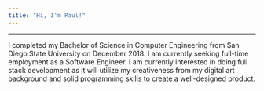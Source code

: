 ```yaml
---
title: "Hi, I'm Paul!"
---
```

---
I completed my Bachelor of Science in Computer Engineering from San Diego State University on December 2018. I am currently seeking full-time employment as a Software Engineer. I am currently interested in doing full stack development as it will utilize my creativeness from my digital art background and solid programming skills to create a well-designed product.

